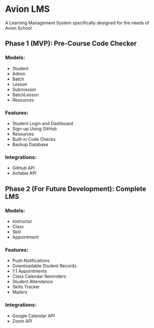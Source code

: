 # Avion LMS
A Learning Management System specifically designed for the needs of Avion School

## Phase 1 (MVP): Pre-Course Code Checker

### Models:
- Student
- Admin
- Batch
- Lesson
- Submission
- BatchLesson
- Resources

### Features:
- Student Login and Dashboard
- Sign-up Using GitHub
- Resources
- Built-in Code Checks
- Backup Database

### Integrations:
- GitHub API
- Airtable API

## Phase 2 (For Future Development): Complete LMS

### Models:
- Instructor
- Class
- Skill
- Appointment

### Features:
- Push Notifications
- Downloadable Student Records
- 1:1 Appointments
- Class Calendar Reminders
- Student Attendance
- Skills Tracker
- Mailers

### Integrations:
- Google Calendar API
- Zoom API

